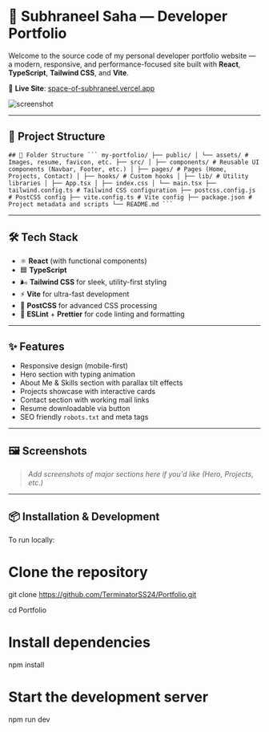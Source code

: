 # 🚀 Subhraneel Saha — Developer Portfolio

Welcome to the source code of my personal developer portfolio website — a modern, responsive, and performance-focused site built with **React**, **TypeScript**, **Tailwind CSS**, and **Vite**.

🔗 **Live Site**: [space-of-subhraneel.vercel.app](https://space-of-subhraneel.vercel.app)

![screenshot](https://github.com/user-attachments/assets/f07d02fc-c820-417e-9162-15b2d3e9683d) <!-- Optional Screenshot -->

---

## 📂 Project Structure
<pre lang="markdown"><code>## 📁 Folder Structure ``` my-portfolio/ ├── public/ │ └── assets/ # Images, resume, favicon, etc. ├── src/ │ ├── components/ # Reusable UI components (Navbar, Footer, etc.) │ ├── pages/ # Pages (Home, Projects, Contact) │ ├── hooks/ # Custom hooks │ ├── lib/ # Utility libraries │ ├── App.tsx │ ├── index.css │ └── main.tsx ├── tailwind.config.ts # Tailwind CSS configuration ├── postcss.config.js # PostCSS config ├── vite.config.ts # Vite config ├── package.json # Project metadata and scripts └── README.md ``` </code></pre>


---

## 🛠️ Tech Stack

- ⚛️ **React** (with functional components)
- 🟦 **TypeScript**
- 🌬️ **Tailwind CSS** for sleek, utility-first styling
- ⚡ **Vite** for ultra-fast development
- 💅 **PostCSS** for advanced CSS processing
- 🧹 **ESLint** + **Prettier** for code linting and formatting

---

## ✨ Features

- Responsive design (mobile-first)
- Hero section with typing animation
- About Me & Skills section with parallax tilt effects
- Projects showcase with interactive cards
- Contact section with working mail links
- Resume downloadable via button
- SEO friendly `robots.txt` and meta tags

---

## 🖼️ Screenshots

> _Add screenshots of major sections here if you'd like (Hero, Projects, etc.)_

---

## 📦 Installation & Development

To run locally:


# Clone the repository
git clone https://github.com/TerminatorSS24/Portfolio.git

cd Portfolio

# Install dependencies
npm install

# Start the development server
npm run dev
